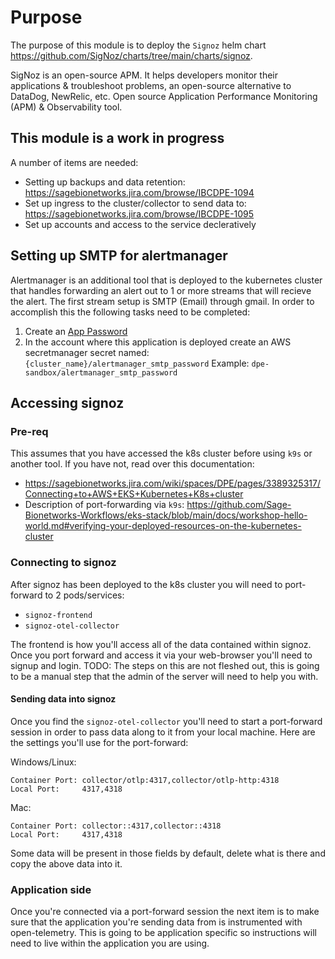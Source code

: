 # Purpose
The purpose of this module is to deploy the `Signoz` helm chart <https://github.com/SigNoz/charts/tree/main/charts/signoz>.

SigNoz is an open-source APM. It helps developers monitor their applications 
& troubleshoot problems, an open-source alternative to DataDog, NewRelic, etc. Open 
source Application Performance Monitoring (APM) & Observability tool.


## This module is a work in progress
A number of items are needed:

- Setting up backups and data retention: https://sagebionetworks.jira.com/browse/IBCDPE-1094
- Set up ingress to the cluster/collector to send data to: https://sagebionetworks.jira.com/browse/IBCDPE-1095
- Set up accounts and access to the service decleratively

## Setting up SMTP for alertmanager
Alertmanager is an additional tool that is deployed to the kubernetes cluster that
handles forwarding an alert out to 1 or more streams that will recieve the alert.
The first stream setup is SMTP (Email) through gmail. In order to accomplish this
the following tasks need to be completed:

1) Create an [App Password](https://support.google.com/accounts/answer/185833?hl=en)
2) In the account where this application is deployed create an AWS secretmanager secret named: `{cluster_name}/alertmanager_smtp_password` Example: `dpe-sandbox/alertmanager_smtp_password`

## Accessing signoz

### Pre-req
This assumes that you have accessed the k8s cluster before using `k9s` or another tool.
If you have not, read over this documentation:

- <https://sagebionetworks.jira.com/wiki/spaces/DPE/pages/3389325317/Connecting+to+AWS+EKS+Kubernetes+K8s+cluster>
- Description of port-forwarding via `k9s`: <https://github.com/Sage-Bionetworks-Workflows/eks-stack/blob/main/docs/workshop-hello-world.md#verifying-your-deployed-resources-on-the-kubernetes-cluster>

### Connecting to signoz
After signoz has been deployed to the k8s cluster you will need to port-forward to 2
pods/services:

- `signoz-frontend`
- `signoz-otel-collector`

The frontend is how you'll access all of the data contained within signoz. Once you
port forward and access it via your web-browser you'll need to signup and login. 
TODO: The steps on this are not fleshed out, this is going to be a manual step that the
admin of the server will need to help you with.


#### Sending data into signoz
Once you find the `signoz-otel-collector` you'll need to start a port-forward session in
order to pass data along to it from your local machine. Here are the settings you'll use
for the port-forward:

Windows/Linux:
```
Container Port: collector/otlp:4317,collector/otlp-http:4318
Local Port:     4317,4318
```

Mac:
```
Container Port: collector::4317,collector::4318
Local Port:     4317,4318
```

Some data will be present in those fields by default, delete what is there and copy the
above data into it.

### Application side
Once you're connected via a port-forward session the next item is to make sure that the
application you're sending data from is instrumented with open-telemetry. This is going
to be application specific so instructions will need to live within the application
you are using.
